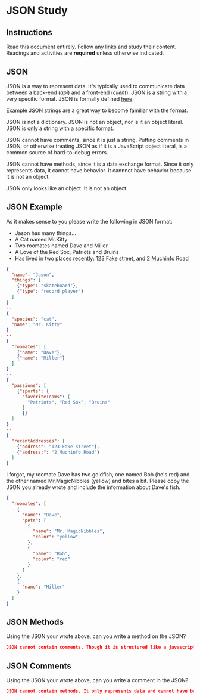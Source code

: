 # JSON Study

## Instructions

Read this document entirely. Follow any links and study their content. Readings
and activities are **required** unless otherwise indicated.

## JSON

JSON is a way to represent data. It's typically used to communicate data between
a back-end (*api*) and a front-end (*client*). JSON is a string with a very
specific format. JSON is formally defined [here](http://www.json.org/).

[Example JSON strings](http://json.org/example.html) are a great way to become
familiar with the format.

JSON is not a dictionary. JSON is not an object, nor is it an object literal.
JSON is only a string with a specific format.

JSON cannot have comments, since it is just a string. Putting comments in JSON,
or otherwise treating JSON as if it is a JavaScript object literal, is a common
source of hard-to-debug errors.

JSON cannot have methods, since it is a data exchange format. Since it only
represents data, it cannot have behavior. It cannnot have behavior because it is
not an object.

JSON only looks like an object. It is not an object.

## JSON Example

As it makes sense to you please write the following in JSON format:

-   Jason has many things...
-   A Cat named Mr.Kitty
-   Two roomates named Dave and Miller
-   A Love of the Red Sox, Patriots and Bruins
-   Has lived in two places recently: 123 Fake street, and 2 Muchinfo Road

```json
{
  "name": "Jason",
  "things": [
    {"type": "skateboard"},
    {"type": "record player"}
  ]
}
--
{
  "species": "cat",
  "name": "Mr. Kitty"
}
--
{
  "roomates": [
    {"name": "Dave"},
    {"name": "Miller"}
  ]
}
--
{
  "passions": [
    {"sports": {
      "favoriteTeams": [
        "Patriots", "Red Sox", "Bruins"
      ]
      }}
  ]
}
--
{
  "recentAddresses": [
    {"address": "123 Fake street"},
    {"address:": "2 Muchinfo Road"}
  ]
}
```

I forgot, my roomate Dave has two goldfish, one named Bob (he's red) and the
other named Mr.MagicNibbles (yellow) and bites a bit. Please copy the JSON you
already wrote and include the information about Dave's fish.

```json
{
  "roomates": [
    {
      "name": "Dave",
      "pets": [
        {
          "name": "Mr. MagicNibbles",
          "color": "yellow"
        },
        {
          "name": "Bob",
          "color": "red"
        }
      ]
    },
    {
      "name": "Miller"
    }
  ]
}
```

## JSON Methods

Using the JSON your wrote above, can you write a method on the JSON?

```json
JSON cannot contain comments. Though it is structured like a javascript object, it is only a string and cannot have comments.
```

## JSON Comments

Using the JSON your wrote above, can you write a comment in the JSON?

```json
JSON cannot contain methods. It only represents data and cannot have behavior like an object.
```

